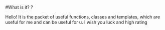 #What is it?
?

Hello! It is the packet of useful functions,
classes and templates, which are useful for me 
and can be useful for u. 
I wish you luck and high rating
